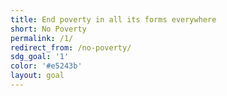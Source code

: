 ```yaml
---
title: End poverty in all its forms everywhere
short: No Poverty
permalink: /1/
redirect_from: /no-poverty/
sdg_goal: '1'
color: '#e5243b'
layout: goal
---
```


